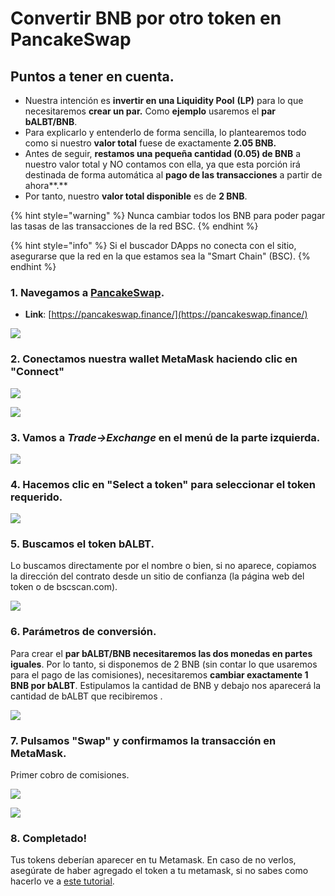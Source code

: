 # Convertir BNB por otro token en PancakeSwap

## Puntos a tener en cuenta.

* Nuestra intención es **invertir en una Liquidity Pool** **\(LP\)** para lo que necesitaremos **crear un par.** Como **ejemplo** usaremos el **par bALBT/BNB**.
* Para explicarlo y entenderlo de forma sencilla, lo plantearemos todo como si nuestro **valor total** fuese de exactamente **2.05 BNB.**
* Antes de seguir, **restamos una pequeña cantidad \(0.05\) de BNB** a nuestro valor total y NO contamos con ella, ya que esta porción irá destinada de forma automática al **pago de las transacciones** a partir de ahora**.** 
* Por tanto, nuestro **valor total disponible** es de **2 BNB**.

{% hint style="warning" %}
Nunca cambiar todos los BNB para poder pagar las tasas de las transacciones de la red BSC.
{% endhint %}

{% hint style="info" %}
Si el buscador DApps no conecta con el sitio, asegurarse que la red en la que estamos sea la "Smart Chain" \(BSC\).
{% endhint %}

### 1. Navegamos a [PancakeSwap](https://pancakeswap.finance/).

* **Link**: [https://pancakeswap.finance/](https://pancakeswap.finance/)



![](../../../../../.gitbook/assets/1%20%287%29.png)

### 

### 2. Conectamos nuestra wallet MetaMask haciendo clic en "Connect"



![](../../../../../.gitbook/assets/2%20%286%29.png)



![](../../../../../.gitbook/assets/3%20%286%29.png)



### 3. Vamos a _Trade→Exchange_  en el menú de la parte izquierda.



![](../../../../../.gitbook/assets/4%20%287%29.png)



### 4. Hacemos clic en "Select a token" para seleccionar el token requerido.



![](../../../../../.gitbook/assets/4.5.png)



### 5. Buscamos el token bALBT.

Lo buscamos directamente por el nombre o bien, si no aparece, copiamos la dirección del contrato desde un sitio de confianza \(la página web del token o de bscscan.com\).



![](../../../../../.gitbook/assets/image%20%2810%29.png)



### 6. Parámetros de conversión.

Para crear el **par bALBT/BNB necesitaremos las dos monedas en partes iguales**. Por lo tanto, si disponemos de 2 BNB \(sin contar lo que usaremos para el pago de las comisiones\), necesitaremos **cambiar exactamente 1 BNB por bALBT**. Estipulamos la cantidad de BNB y debajo nos aparecerá la cantidad de bALBT que recibiremos .



![](../../../../../.gitbook/assets/image%20%2811%29.png)



### 7. Pulsamos "Swap" y confirmamos la transacción en MetaMask.

Primer cobro de comisiones.

![](../../../../../.gitbook/assets/image%20%2813%29.png)



![](../../../../../.gitbook/assets/image%20%288%29.png)

### 

### 8. Completado!

Tus tokens deberían aparecer en tu Metamask. En caso de no verlos, asegúrate de haber agregado el token a tu metamask, si no sabes como hacerlo ve a [este tutorial](../../metamask/como-anadir-un-token-personalizado-a-metamask.md).






